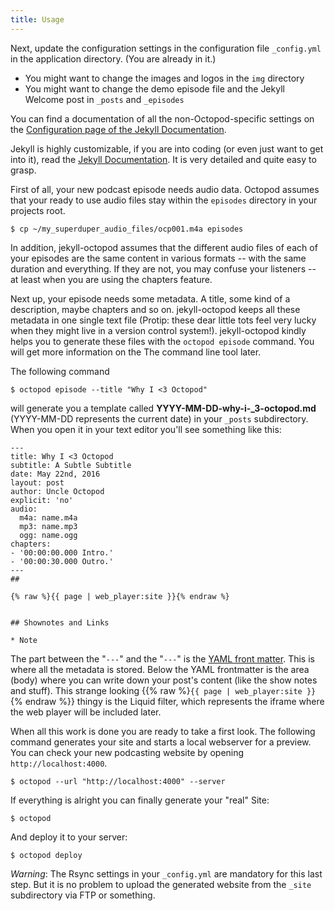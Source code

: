 ```yaml
---
title: Usage
---
```


Next, update the configuration settings in the configuration file
`_config.yml` in the application directory. (You are already in it.)

- You might want to change the images and logos in the `img` directory
- You might want to change the demo episode file and the Jekyll Welcome post
  in `_posts` and `_episodes`

You can find a documentation of all the non-Octopod-specific settings
on the [Configuration page of the Jekyll Documentation](http://jekyllrb.com/docs/configuration/).

Jekyll is highly customizable, if you are into coding (or even just want to get into it),
read the [Jekyll Documentation](https://jekyllrb.com/docs/home/).
It is very detailed and quite easy to grasp.

First of all, your new podcast episode needs audio data. Octopod assumes
that your ready to use audio files stay within the `episodes` directory
in your projects root.

```
$ cp ~/my_superduper_audio_files/ocp001.m4a episodes
```

In addition, jekyll-octopod assumes that the different audio files of each of
your episodes are the same content in various formats -- with the same duration
and everything.
If they are not, you may confuse your listeners -- at least when you are using the chapters feature.

Next up, your episode needs some metadata. A title, some kind of a description, maybe chapters and so on. jekyll-octopod keeps all these metadata in one single text file (Protip: these dear little tots feel very lucky when they might live in a version control system!).
jekyll-octopod kindly helps you to generate these files with the
`octopod episode` command. You will get more information on the
The command line tool later.

The following command

```
$ octopod episode --title "Why I <3 Octopod"
```

will generate you a template
called **YYYY-MM-DD-why-i-_3-octopod.md** (YYYY-MM-DD represents the current date)
in your `_posts` subdirectory. When you open it in your text editor
you'll see something like this:

```
---
title: Why I <3 Octopod
subtitle: A Subtle Subtitle
date: May 22nd, 2016
layout: post
author: Uncle Octopod
explicit: 'no'
audio:
  m4a: name.m4a
  mp3: name.mp3
  ogg: name.ogg
chapters:
- '00:00:00.000 Intro.'
- '00:00:30.000 Outro.'
---
##

{% raw %}{{ page | web_player:site }}{% endraw %}


## Shownotes and Links

* Note
```

The part between the "`---`" and the "`---`" is the
[YAML front matter](http://jekyllrb.com/docs/frontmatter/).
This is where all the metadata is stored. Below the YAML frontmatter is the area (body)
where you can write down your post's content (like the show notes and stuff).
This strange looking
{{% raw %}`{{ page | web_player:site }}`{% endraw %}} thingy is the Liquid filter,
which represents the iframe where the web player will be included later.

When all this work is done you are ready to take a first look.
The following command generates your site and starts a local webserver for a preview. You can check your new podcasting website by opening `http://localhost:4000`.

```
$ octopod --url "http://localhost:4000" --server
```

If everything is alright you can finally generate your "real" Site:

```
$ octopod
```

And deploy it to your server:

```
$ octopod deploy
```

_Warning_: The Rsync settings in your `_config.yml` are mandatory
for this last step. But it is no problem to upload the generated website
from the `_site` subdirectory via FTP or something.
